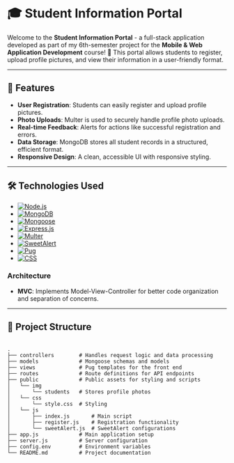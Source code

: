 # 🎓 Student Information Portal

Welcome to the **Student Information Portal** - a full-stack application developed as part of my 6th-semester project for the **Mobile & Web Application Development** course! 🚀 This portal allows students to register, upload profile pictures, and view their information in a user-friendly format.

---

## 🌟 Features

- **User Registration**: Students can easily register and upload profile pictures.
- **Photo Uploads**: Multer is used to securely handle profile photo uploads.
- **Real-time Feedback**: Alerts for actions like successful registration and errors.
- **Data Storage**: MongoDB stores all student records in a structured, efficient format.
- **Responsive Design**: A clean, accessible UI with responsive styling.

---

## 🛠️ Technologies Used

- [![Node.js][Node.js-badge]][Node.js-url]  
- [![MongoDB][MongoDB-badge]][MongoDB-url]  
- [![Mongoose][Mongoose-badge]][Mongoose-url]  
- [![Express.js][Express.js-badge]][Express.js-url]  
- [![Multer][Multer-badge]][Multer-url]  
- [![SweetAlert][SweetAlert-badge]][SweetAlert-url]  
- [![Pug][Pug-badge]][Pug-url]  
- [![CSS][CSS-badge]][CSS-url]  

[Node.js-badge]: https://img.shields.io/badge/Node.js-339933?style=for-the-badge&logo=nodedotjs&logoColor=white  
[Node.js-url]: https://nodejs.org/  

[MongoDB-badge]: https://img.shields.io/badge/MongoDB-47A248?style=for-the-badge&logo=mongodb&logoColor=white  
[MongoDB-url]: https://www.mongodb.com/  

[Mongoose-badge]: https://img.shields.io/badge/Mongoose-880000?style=for-the-badge&logoColor=white  
[Mongoose-url]: https://mongoosejs.com/  

[Express.js-badge]: https://img.shields.io/badge/Express.js-000000?style=for-the-badge&logo=express&logoColor=white  
[Express.js-url]: https://expressjs.com/  

[Multer-badge]: https://img.shields.io/badge/Multer-FF6F00?style=for-the-badge  
[Multer-url]: https://github.com/expressjs/multer  

[SweetAlert-badge]: https://img.shields.io/badge/SweetAlert-FF1493?style=for-the-badge  
[SweetAlert-url]: https://sweetalert.js.org/  

[Pug-badge]: https://img.shields.io/badge/Pug-E3C29B?style=for-the-badge&logo=pug&logoColor=black  
[Pug-url]: https://pugjs.org/  

[CSS-badge]: https://img.shields.io/badge/CSS-1572B6?style=for-the-badge&logo=css3&logoColor=white  
[CSS-url]: https://developer.mozilla.org/en-US/docs/Web/CSS

### Architecture

- **MVC**: Implements Model-View-Controller for better code organization and separation of concerns.

---

## 📂 Project Structure

```plaintext

.
├── controllers        # Handles request logic and data processing
├── models             # Mongoose schemas and models
├── views              # Pug templates for the front end
├── routes             # Route definitions for API endpoints
├── public             # Public assets for styling and scripts
│   └── img
│       └── students   # Stores profile photos
│   └── css
│       └── style.css  # Styling
│   └── js
│       ├── index.js       # Main script
│       ├── register.js    # Registration functionality
│       └── sweetAlert.js  # SweetAlert configurations
├── app.js             # Main application setup
├── server.js          # Server configuration
├── config.env         # Environment variables
└── README.md          # Project documentation
```
